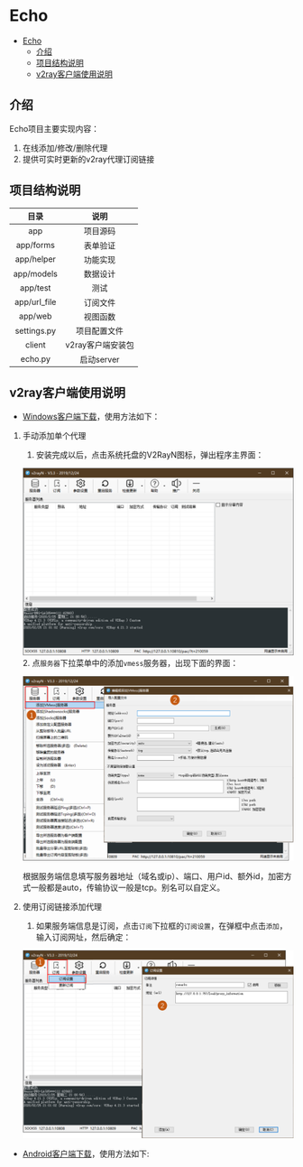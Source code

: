 # Echo

- [Echo](#echo)
  - [介绍](#介绍)
  - [项目结构说明](#项目结构说明)
  - [v2ray客户端使用说明](#v2ray客户端使用说明)

## 介绍

Echo项目主要实现内容：

1. 在线添加/修改/删除代理
2. 提供可实时更新的v2ray代理订阅链接

## 项目结构说明

|     目录     |       说明        |
| :----------: | :---------------: |
|     app      |     项目源码      |
|  app/forms   |     表单验证      |
|  app/helper  |     功能实现      |
|  app/models  |     数据设计      |
|   app/test   |       测试        |
| app/url_file |     订阅文件      |
|   app/web    |     视图函数      |
| settings.py  |   项目配置文件    |
|    client    | v2ray客户端安装包 |
|   echo.py    |    启动server     |

## v2ray客户端使用说明

- [Windows客户端下载](http://faii.com.cn:2525/Architecture/echorun/raw/master/client/v2rayN.zip)，使用方法如下：

1. 手动添加单个代理
   1. 安装完成以后，点击系统托盘的V2RayN图标，弹出程序主界面：

    ![v2rayn 主界面](app/static/images/v2ray.png)
   2. 点`服务器`下拉菜单中的添加`vmess`服务器，出现下面的界面：

    ![v2rayN添加vmess服务器](app/static/images/v2ray_vemess.png)

    根据服务端信息填写服务器地址（域名或ip）、端口、用户id、额外id，加密方式一般都是auto，传输协议一般是tcp。别名可以自定义。

2. 使用订阅链接添加代理
    1. 如果服务端信息是订阅，点击`订阅`下拉框的`订阅设置`，在弹框中点击`添加`，输入订阅网址，然后确定：

    ![v2rayN添加订阅](app/static/images/v2ray_url.png)

- [Android客户端下载](http://faii.com.cn:2525/Architecture/echorun/raw/master/client/v2rayNG_1.1.14.apk)，使用方法如下:
